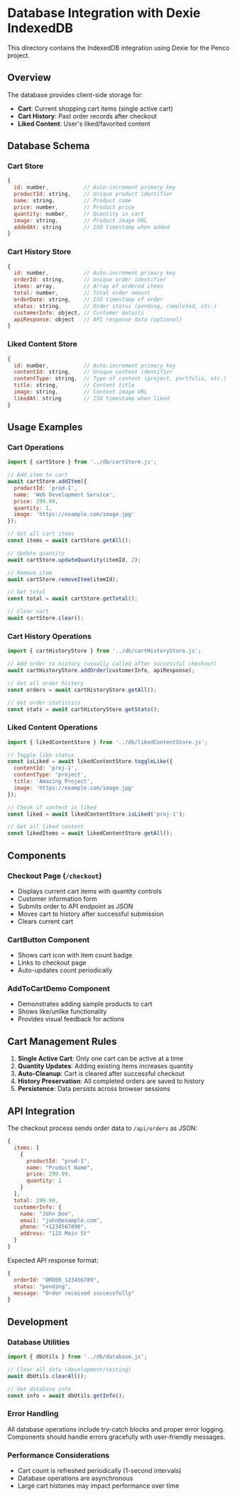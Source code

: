 # Database Integration with Dexie IndexedDB

This directory contains the IndexedDB integration using Dexie for the Penco project.

## Overview

The database provides client-side storage for:
- **Cart**: Current shopping cart items (single active cart)
- **Cart History**: Past order records after checkout
- **Liked Content**: User's liked/favorited content

## Database Schema

### Cart Store
```javascript
{
  id: number,           // Auto-increment primary key
  productId: string,    // Unique product identifier
  name: string,         // Product name
  price: number,        // Product price
  quantity: number,     // Quantity in cart
  image: string,        // Product image URL
  addedAt: string       // ISO timestamp when added
}
```

### Cart History Store
```javascript
{
  id: number,           // Auto-increment primary key
  orderId: string,      // Unique order identifier
  items: array,         // Array of ordered items
  total: number,        // Total order amount
  orderDate: string,    // ISO timestamp of order
  status: string,       // Order status (pending, completed, etc.)
  customerInfo: object, // Customer details
  apiResponse: object   // API response data (optional)
}
```

### Liked Content Store
```javascript
{
  id: number,           // Auto-increment primary key
  contentId: string,    // Unique content identifier
  contentType: string,  // Type of content (project, portfolio, etc.)
  title: string,        // Content title
  image: string,        // Content image URL
  likedAt: string       // ISO timestamp when liked
}
```

## Usage Examples

### Cart Operations
```javascript
import { cartStore } from '../db/cartStore.js';

// Add item to cart
await cartStore.addItem({
  productId: 'prod-1',
  name: 'Web Development Service',
  price: 299.99,
  quantity: 1,
  image: 'https://example.com/image.jpg'
});

// Get all cart items
const items = await cartStore.getAll();

// Update quantity
await cartStore.updateQuantity(itemId, 2);

// Remove item
await cartStore.removeItem(itemId);

// Get total
const total = await cartStore.getTotal();

// Clear cart
await cartStore.clear();
```

### Cart History Operations
```javascript
import { cartHistoryStore } from '../db/cartHistoryStore.js';

// Add order to history (usually called after successful checkout)
await cartHistoryStore.addOrder(customerInfo, apiResponse);

// Get all order history
const orders = await cartHistoryStore.getAll();

// Get order statistics
const stats = await cartHistoryStore.getStats();
```

### Liked Content Operations
```javascript
import { likedContentStore } from '../db/likedContentStore.js';

// Toggle like status
const isLiked = await likedContentStore.toggleLike({
  contentId: 'proj-1',
  contentType: 'project',
  title: 'Amazing Project',
  image: 'https://example.com/image.jpg'
});

// Check if content is liked
const liked = await likedContentStore.isLiked('proj-1');

// Get all liked content
const likedItems = await likedContentStore.getAll();
```

## Components

### Checkout Page (`/checkout`)
- Displays current cart items with quantity controls
- Customer information form
- Submits order to API endpoint as JSON
- Moves cart to history after successful submission
- Clears current cart

### CartButton Component
- Shows cart icon with item count badge
- Links to checkout page
- Auto-updates count periodically

### AddToCartDemo Component
- Demonstrates adding sample products to cart
- Shows like/unlike functionality
- Provides visual feedback for actions

## Cart Management Rules

1. **Single Active Cart**: Only one cart can be active at a time
2. **Quantity Updates**: Adding existing items increases quantity
3. **Auto-Cleanup**: Cart is cleared after successful checkout
4. **History Preservation**: All completed orders are saved to history
5. **Persistence**: Data persists across browser sessions

## API Integration

The checkout process sends order data to `/api/orders` as JSON:

```javascript
{
  items: [
    {
      productId: "prod-1",
      name: "Product Name",
      price: 299.99,
      quantity: 1
    }
  ],
  total: 299.99,
  customerInfo: {
    name: "John Doe",
    email: "john@example.com",
    phone: "+1234567890",
    address: "123 Main St"
  }
}
```

Expected API response format:
```javascript
{
  orderId: "ORDER_123456789",
  status: "pending",
  message: "Order received successfully"
}
```

## Development

### Database Utilities
```javascript
import { dbUtils } from '../db/database.js';

// Clear all data (development/testing)
await dbUtils.clearAll();

// Get database info
const info = await dbUtils.getInfo();
```

### Error Handling
All database operations include try-catch blocks and proper error logging. Components should handle errors gracefully with user-friendly messages.

### Performance Considerations
- Cart count is refreshed periodically (1-second intervals)
- Database operations are asynchronous
- Large cart histories may impact performance over time